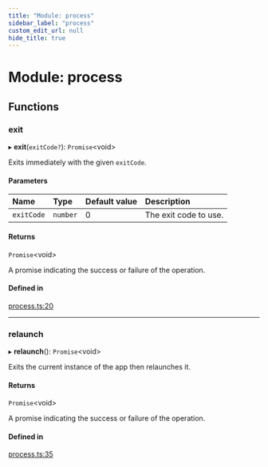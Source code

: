 ```yaml
---
title: "Module: process"
sidebar_label: "process"
custom_edit_url: null
hide_title: true
---
```


# Module: process

## Functions

### exit

▸ **exit**(`exitCode?`): `Promise`<void\>

Exits immediately with the given `exitCode`.

#### Parameters

| Name | Type | Default value | Description |
| :------ | :------ | :------ | :------ |
| `exitCode` | `number` | 0 | The exit code to use. |

#### Returns

`Promise`<void\>

A promise indicating the success or failure of the operation.

#### Defined in

[process.ts:20](https://github.com/tauri-apps/tauri/blob/01d4ada/tooling/api/src/process.ts#L20)

___

### relaunch

▸ **relaunch**(): `Promise`<void\>

Exits the current instance of the app then relaunches it.

#### Returns

`Promise`<void\>

A promise indicating the success or failure of the operation.

#### Defined in

[process.ts:35](https://github.com/tauri-apps/tauri/blob/01d4ada/tooling/api/src/process.ts#L35)

